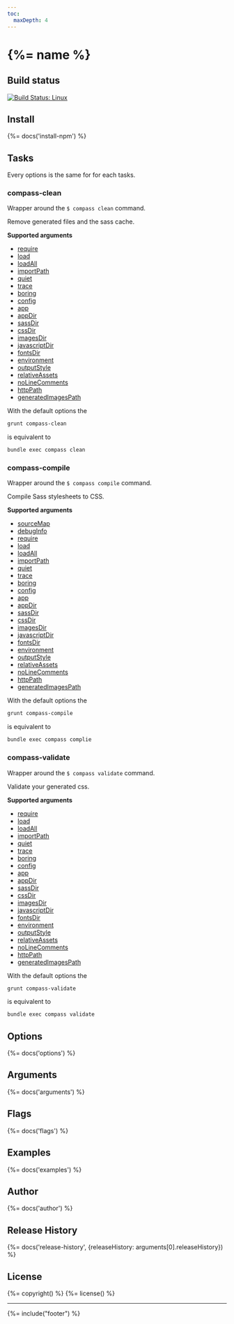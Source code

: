 ```yaml
---
toc:
  maxDepth: 4
---
```


# {%= name %}

<!-- toc -->

## Build status

[![Build Status: Linux](https://travis-ci.org/Sweetchuck/grunt-compass-wrapper.svg?branch=master)](https://travis-ci.org/Sweetchuck/grunt-compass-wrapper)


## Install

{%= docs('install-npm') %}

## Tasks

Every options is the same for for each tasks.


### compass-clean

Wrapper around the `$ compass clean` command.

Remove generated files and the sass cache.

**Supported arguments**

* [require](#require)
* [load](#load)
* [loadAll](#loadall)
* [importPath](#importpath)
* [quiet](#quiet)
* [trace](#trace)
* [boring](#boring)
* [config](#config)
* [app](#app)
* [appDir](#appdir)
* [sassDir](#sassdir)
* [cssDir](#cssdir)
* [imagesDir](#imagesdir)
* [javascriptDir](#javascriptdir)
* [fontsDir](#fontsdir)
* [environment](#environment)
* [outputStyle](#outputstyle)
* [relativeAssets](#relativeassets)
* [noLineComments](#nolinecomments)
* [httpPath](#httppath)
* [generatedImagesPath](#generatedimagespath)

With the default options the
```bash
grunt compass-clean
```

is equivalent to
```bash
bundle exec compass clean
```


### compass-compile

Wrapper around the `$ compass compile` command.

Compile Sass stylesheets to CSS.

**Supported arguments**

* [sourceMap](#sourcemap)
* [debugInfo](#debuginfo)
* [require](#require)
* [load](#load)
* [loadAll](#loadall)
* [importPath](#importpath)
* [quiet](#quiet)
* [trace](#trace)
* [boring](#boring)
* [config](#config)
* [app](#app)
* [appDir](#appdir)
* [sassDir](#sassdir)
* [cssDir](#cssdir)
* [imagesDir](#imagesdir)
* [javascriptDir](#javascriptdir)
* [fontsDir](#fontsdir)
* [environment](#environment)
* [outputStyle](#outputstyle)
* [relativeAssets](#relativeassets)
* [noLineComments](#nolinecomments)
* [httpPath](#httppath)
* [generatedImagesPath](#generatedimagespath)

With the default options the
```bash
grunt compass-compile
```

is equivalent to
```bash
bundle exec compass complie
```


### compass-validate

Wrapper around the `$ compass validate` command.

Validate your generated css.

**Supported arguments**

* [require](#require)
* [load](#load)
* [loadAll](#loadall)
* [importPath](#importpath)
* [quiet](#quiet)
* [trace](#trace)
* [boring](#boring)
* [config](#config)
* [app](#app)
* [appDir](#appdir)
* [sassDir](#sassdir)
* [cssDir](#cssdir)
* [imagesDir](#imagesdir)
* [javascriptDir](#javascriptdir)
* [fontsDir](#fontsdir)
* [environment](#environment)
* [outputStyle](#outputstyle)
* [relativeAssets](#relativeassets)
* [noLineComments](#nolinecomments)
* [httpPath](#httppath)
* [generatedImagesPath](#generatedimagespath)

With the default options the
```bash
grunt compass-validate
```

is equivalent to
```bash
bundle exec compass validate
```

## Options

{%= docs('options') %}

## Arguments

{%= docs('arguments') %}

## Flags

{%= docs('flags') %}

## Examples

{%= docs('examples') %}

## Author

{%= docs('author') %}

## Release History

{%= docs('release-history', {releaseHistory: arguments[0].releaseHistory}) %}

## License

{%= copyright() %}
{%= license() %}

***

{%= include("footer") %}
